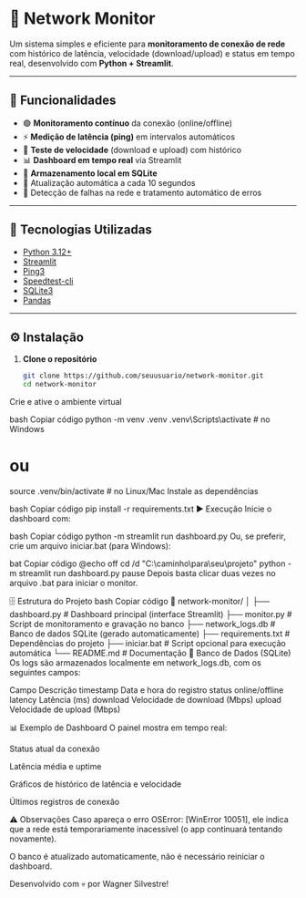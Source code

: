 # 📡 Network Monitor

Um sistema simples e eficiente para **monitoramento de conexão de rede** com histórico de latência, velocidade (download/upload) e status em tempo real, desenvolvido com **Python + Streamlit**.

---

## 🚀 Funcionalidades

- 🟢 **Monitoramento contínuo** da conexão (online/offline)  
- ⚡ **Medição de latência (ping)** em intervalos automáticos  
- 🚀 **Teste de velocidade** (download e upload) com histórico  
- 📊 **Dashboard em tempo real** via Streamlit  
- 💾 **Armazenamento local em SQLite**  
- 🔄 Atualização automática a cada 10 segundos  
- 🧠 Detecção de falhas na rede e tratamento automático de erros  

---

## 🧰 Tecnologias Utilizadas

- [Python 3.12+](https://www.python.org/)
- [Streamlit](https://streamlit.io/)
- [Ping3](https://pypi.org/project/ping3/)
- [Speedtest-cli](https://pypi.org/project/speedtest-cli/)
- [SQLite3](https://www.sqlite.org/)
- [Pandas](https://pandas.pydata.org/)

---

## ⚙️ Instalação

1. **Clone o repositório**

   ```bash
   git clone https://github.com/seuusuario/network-monitor.git
   cd network-monitor
Crie e ative o ambiente virtual

bash
Copiar código
python -m venv .venv
.venv\Scripts\activate   # no Windows
# ou
source .venv/bin/activate  # no Linux/Mac
Instale as dependências

bash
Copiar código
pip install -r requirements.txt
▶️ Execução
Inicie o dashboard com:

bash
Copiar código
python -m streamlit run dashboard.py
Ou, se preferir, crie um arquivo iniciar.bat (para Windows):

bat
Copiar código
@echo off
cd /d "C:\caminho\para\seu\projeto"
python -m streamlit run dashboard.py
pause
Depois basta clicar duas vezes no arquivo .bat para iniciar o monitor.

🗄️ Estrutura do Projeto
bash
Copiar código
📁 network-monitor/
│
├── dashboard.py           # Dashboard principal (interface Streamlit)
├── monitor.py             # Script de monitoramento e gravação no banco
├── network_logs.db        # Banco de dados SQLite (gerado automaticamente)
├── requirements.txt       # Dependências do projeto
├── iniciar.bat            # Script opcional para execução automática
└── README.md              # Documentação
🧩 Banco de Dados (SQLite)
Os logs são armazenados localmente em network_logs.db, com os seguintes campos:

Campo	Descrição
timestamp	Data e hora do registro
status	online/offline
latency	Latência (ms)
download	Velocidade de download (Mbps)
upload	Velocidade de upload (Mbps)

📊 Exemplo de Dashboard
O painel mostra em tempo real:

Status atual da conexão

Latência média e uptime

Gráficos de histórico de latência e velocidade

Últimos registros de conexão

⚠️ Observações
Caso apareça o erro OSError: [WinError 10051], ele indica que a rede está temporariamente inacessível (o app continuará tentando novamente).

O banco é atualizado automaticamente, não é necessário reiniciar o dashboard.


Desenvolvido com 💀 por Wagner Silvestre!

